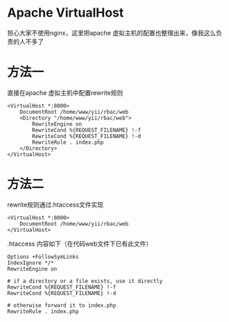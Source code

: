 Apache VirtualHost
======================
担心大家不使用nginx，这里把apache 虚拟主机的配置也整理出来，像我这么负责的人不多了

方法一 
=====================
直接在apache 虚拟主机中配置rewrite规则

    <VirtualHost *:8000>
        DocumentRoot /home/www/yii/rbac/web
        <Directory "/home/www/yii/rbac/web">
            RewriteEngine on
            RewriteCond %{REQUEST_FILENAME} !-f
            RewriteCond %{REQUEST_FILENAME} !-d
            RewriteRule . index.php
        </Directory>
    </VirtualHost>

方法二
=====================
rewrite规则通过.htaccess文件实现

    <VirtualHost *:8000>
        DocumentRoot /home/www/yii/rbac/web
    </VirtualHost>
    
    
.htaccess 内容如下（在代码web文件下已有此文件）

    Options +FollowSymLinks
    IndexIgnore */*
    RewriteEngine on
    
    # if a directory or a file exists, use it directly
    RewriteCond %{REQUEST_FILENAME} !-f
    RewriteCond %{REQUEST_FILENAME} !-d
    
    # otherwise forward it to index.php
    RewriteRule . index.php